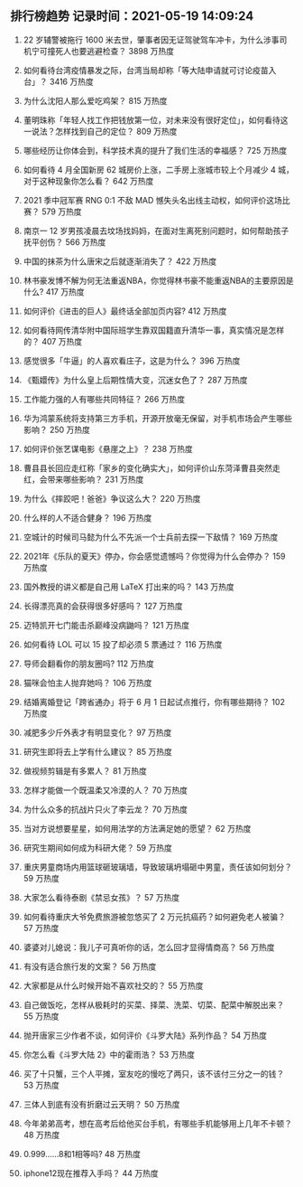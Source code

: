 
## 排行榜趋势 记录时间：2021-05-19 14:09:24
  
  1. 22 岁辅警被拖行 1600 米去世，肇事者因无证驾驶驾车冲卡，为什么涉事司机宁可撞死人也要逃避检查？ 3898 万热度
    
  2. 如何看待台湾疫情暴发之际，台湾当局却称「等大陆申请就可讨论疫苗入台」？ 3416 万热度
    
  3. 为什么沈阳人那么爱吃鸡架？ 815 万热度
    
  4. 董明珠称「年轻人找工作把钱放第一位，对未来没有很好定位」，如何看待这一说法？怎样找到自己的定位？ 809 万热度
    
  5. 哪些经历让你体会到，科学技术真的提升了我们生活的幸福感？ 725 万热度
    
  6. 如何看待 4 月全国新房 62 城房价上涨，二手房上涨城市较上个月减少 4 城，对于这种现象你怎么看？ 642 万热度
    
  7. 2021 季中冠军赛 RNG 0:1 不敌 MAD 憾失头名出线主动权，如何评价这场比赛？ 579 万热度
    
  8. 南京一 12 岁男孩凌晨去坟场找妈妈，在面对生离死别问题时，如何帮助孩子抚平创伤？ 566 万热度
    
  9. 中国的抹茶为什么唐宋之后就逐渐消失了？ 422 万热度
    
  10. 林书豪发博不解为何无法重返NBA，你觉得林书豪不能重返NBA的主要原因是什么? 417 万热度
    
  11. 如何评价《进击的巨人》最终话全部加页内容? 412 万热度
    
  12. 如何看待网传清华附中国际班学生靠双国籍直升清华一事，真实情况是怎样的？ 407 万热度
    
  13. 感觉很多「牛逼」的人喜欢看庄子，这是为什么？ 396 万热度
    
  14. 《甄嬛传》为什么皇上后期性情大变，沉迷女色了？ 287 万热度
    
  15. 工作能力强的人有哪些共同特征？ 266 万热度
    
  16. 华为鸿蒙系统将支持第三方手机，开源开放毫无保留，对手机市场会产生哪些影响？ 250 万热度
    
  17. 如何评价张艺谋电影《悬崖之上》？ 238 万热度
    
  18. 曹县县长回应走红称「家乡的变化确实大」，如何评价山东菏泽曹县突然走红，会带来哪些影响？ 231 万热度
    
  19. 为什么《摔跤吧！爸爸》争议这么大？ 220 万热度
    
  20. 什么样的人不适合健身？ 196 万热度
    
  21. 空城计的时候司马懿为什么不先派一个士兵前去探一下敌情？ 169 万热度
    
  22. 2021年《乐队的夏天》停办，你会感觉遗憾吗？你觉得为什么会停办？ 159 万热度
    
  23. 国外教授的讲义都是自己用 LaTeX 打出来的吗？ 143 万热度
    
  24. 长得漂亮真的会获得很多好感吗？ 127 万热度
    
  25. 迈特凯开七门能击杀巅峰没病鼬吗？ 121 万热度
    
  26. 如何看待 LOL 可以 15 投了却必须 5 票通过？ 116 万热度
    
  27. 导师会翻看你的朋友圈吗? 112 万热度
    
  28. 猫咪会怕主人抛弃她吗？ 106 万热度
    
  29. 结婚离婚登记「跨省通办」将于 6 月 1 日起试点推行，你有哪些期待？ 102 万热度
    
  30. 减肥多少斤外表才有明显变化？ 97 万热度
    
  31. 研究生即将去上学有什么建议？ 85 万热度
    
  32. 做视频剪辑是有多累人？ 81 万热度
    
  33. 怎样才能做一个既温柔又冷漠的人？ 70 万热度
    
  34. 为什么众多的抗战片只火了李云龙？ 70 万热度
    
  35. 当对方说想要星星，如何用法学的方法满足她的愿望？ 62 万热度
    
  36. 研究生期间如何成为科研大佬？ 59 万热度
    
  37. 重庆男童商场内用篮球砸玻璃墙，导致玻璃坍塌砸中男童，责任该如何划分？ 59 万热度
    
  38. 大家怎么看待泰剧《禁忌女孩》？ 57 万热度
    
  39. 如何看待重庆大爷免费旅游被忽悠买了 2 万元抗癌药？如何避免老人被骗？ 57 万热度
    
  40. 婆婆对儿媳说：我儿子可真听你的话，怎么回才显得情商高？ 56 万热度
    
  41. 有没有适合旅行发的文案？ 56 万热度
    
  42. 大家都是从什么时候开始不喜欢社交的？ 55 万热度
    
  43. 自己做饭吃，怎样从极耗时的买菜、择菜、洗菜、切菜、配菜中解脱出来？ 55 万热度
    
  44. 抛开唐家三少作者不谈，如何评价《斗罗大陆》系列作品？ 54 万热度
    
  45. 你怎么看《斗罗大陆 2》中的霍雨浩？ 53 万热度
    
  46. 买了十只蟹，三个人平摊，室友吃的慢吃了两只，该不该付三分之一的钱？ 53 万热度
    
  47. 三体人到底有没有折磨过云天明？ 50 万热度
    
  48. 今年弟弟高考，想在高考后给他买台手机，有哪些手机能够用上几年不卡顿？ 48 万热度
    
  49. 0.999......8和1相等吗? 48 万热度
    
  50. iphone12现在推荐入手吗？ 44 万热度
    